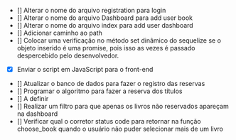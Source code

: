 

- [] Alterar o nome do arquivo registration para login
- [] Alterar o nome do arquivo Dashboard para add user book
- [] Alterar o nome do arquivo index para add user dashboard
- [] Adicionar caminho ao path
- [] Colocar uma verificação no método set dinâmico do sequelize se o objeto inserido é uma promise, pois isso as vezes é passado despercebido pelo desenvolvedor.

- [X] Enviar o script em JavaScript para o front-end
- [] Atualizar o banco de dados para fazer o registro das reservas
- [] Programar o algoritmo para fazer a reserva dos títulos
- [] A definir 
- [] Realizar um filtro para que apenas os livros não reservados apareçam na dashboard
- [] Verificar qual o corretor status code para retornar na função choose_book quando o usuário não puder selecionar mais de um livro
